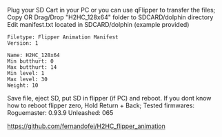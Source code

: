 Plug your SD Cart in your PC or you can use qFlipper to transfer the files;
Copy OR Drag/Drop "H2HC_128x64" folder to SDCARD/dolphin directory
Edit manifest.txt located in SDCARD/dolphin (example provided)
	
 	Filetype: Flipper Animation Manifest
	Version: 1

	Name: H2HC_128x64
	Min butthurt: 0
	Max butthurt: 14
	Min level: 1
	Max level: 30
	Weight: 10
Save file, eject SD, put SD in flipper (if PC) and reboot.
If you dont know how to reboot flipper zero, Hold Return + Back;
Tested firmwares: Roguemaster: 0.93.9 Unleashed: 065

https://github.com/fernandofei/H2HC_flipper_animation
